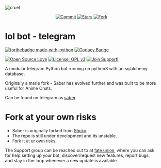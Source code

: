 
![cruel](https://telegra.ph/file/b6fbf04a9018eac3a0308.jpg)

<p align="center">
    <a href="https://github.com/hyper-ub/saber/commits/master"><img src="https://img.shields.io/github/last-commit/hyper-ub/saber/master?label=Last%20Commit&style=flat-square&logo=github&color=F10070" alt="Commit" /></a>
    <a href="https://github.com/hyper-ub/saber/stargazers"><img src="https://img.shields.io/github/stars/hyper-ub/saber?label=Stars&style=flat-square&logo=github&color=F10070" alt="Stars" /></a>
    <a href="https://github.com/hyper-ub/saber/network/members"><img src="https://img.shields.io/github/forks/hyper-ub/saber?label=Fork&style=flat-square&logo=github&color=F10070" alt="Fork" /></a>
</p>

# lol bot - telegram

[![forthebadge made-with-python](http://ForTheBadge.com/images/badges/made-with-python.svg)](https://www.python.org/)
[![Codacy Badge](https://app.codacy.com/project/badge/Grade/cfb691a93a064d9ea753ef2b5fccf797)](https://www.codacy.com/manual/hyper-ub/saber?utm_source=github.com&amp;utm_medium=referral&amp;utm_content=hyper-ub/saber&amp;utm_campaign=Badge_Grade)


[![Open Source Love](https://badges.frapsoft.com/os/v3/open-source.svg?v=102)](https://github.com/ellerbrock/open-source-badge/) [![License: GPL v3](https://img.shields.io/badge/License-GPLv3-blue.svg)](https://www.gnu.org/licenses/gpl-3.0)
[![Join Support!](https://img.shields.io/badge/Support%20Chat-FateUnion-blue)](https://t.me/fateunion) 


A modular telegram Python bot running on python3 with an sqlalchemy database.

Originally a marie fork - Saber has evolved further and was built to be more useful for Anime Chats. 

Can be found on telegram as [saber](https://t.me/saber_herobot).


# Fork at your own risks 

* Saber is originally forked from [Shoko](https://github.com/gizmostuffin/Shoko)
* The repo is still under development and its unstable.
* Fork it at ur own risks.


The Support group can be reached out to at [fate union](https://t.me/fateunion), where you can ask for help setting up your bot, discover/request new features, report bugs, and stay in the loop whenever a new update is available. 

 


